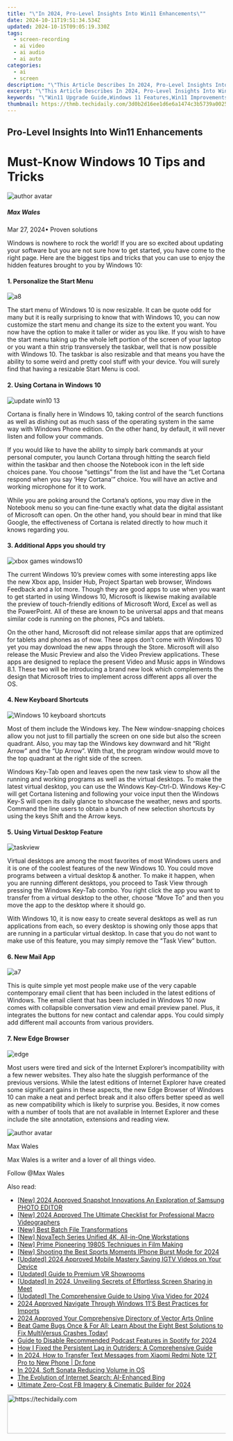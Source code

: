 ```yaml
---
title: "\"In 2024, Pro-Level Insights Into Win11 Enhancements\""
date: 2024-10-11T19:51:34.534Z
updated: 2024-10-15T09:05:19.330Z
tags: 
  - screen-recording
  - ai video
  - ai audio
  - ai auto
categories: 
  - ai
  - screen
description: "\"This Article Describes In 2024, Pro-Level Insights Into Win11 Enhancements\""
excerpt: "\"This Article Describes In 2024, Pro-Level Insights Into Win11 Enhancements\""
keywords: "\"Win11 Upgrade Guide,Windows 11 Features,Win11 Improvements,XP to Win11 Transition,Insight: Win11 Optimization,Win11 Advanced Tips,Enhancing Win11 Performance\""
thumbnail: https://thmb.techidaily.com/3d0b2d16ee1d6e6a1474c3b5739a00253bf279f4294e6c37548bb9b82e10821e.jpg
---
```


## Pro-Level Insights Into Win11 Enhancements

# Must-Know Windows 10 Tips and Tricks

![author avatar](https://images.wondershare.com/filmora/article-images/max-wales-author.jpg)

##### Max Wales

 Mar 27, 2024• Proven solutions

Windows is nowhere to rock the world! If you are so excited about updating your software but you are not sure how to get started, you have come to the right page. Here are the biggest tips and tricks that you can use to enjoy the hidden features brought to you by Windows 10:

#### 1. Personalize the Start Menu

![a8](https://images.wondershare.com/windows10/a8.png)

The start menu of Windows 10 is now resizable. It can be quote odd for many but it is really surprising to know that with Windows 10, you can now customize the start menu and change its size to the extent you want. You now have the option to make it taller or wider as you like. If you wish to have the start menu taking up the whole left portion of the screen of your laptop or you want a thin strip transversely the taskbar, well that is now possible with Windows 10\. The taskbar is also resizable and that means you have the ability to some weird and pretty cool stuff with your device. You will surely find that having a resizable Start Menu is cool.

#### 2. Using Cortana in Windows 10

![update win10 13](https://images.wondershare.com/windows10/update-win10-13.png)

Cortana is finally here in Windows 10, taking control of the search functions as well as dishing out as much sass of the operating system in the same way with Windows Phone edition. On the other hand, by default, it will never listen and follow your commands.

If you would like to have the ability to simply bark commands at your personal computer, you launch Cortana through hitting the search field within the taskbar and then choose the Notebook icon in the left side choices pane. You choose “settings” from the list and have the “Let Cortana respond when you say ‘Hey Cortana’” choice. You will have an active and working microphone for it to work.

While you are poking around the Cortana’s options, you may dive in the Notebook menu so you can fine-tune exactly what data the digital assistant of Microsoft can open. On the other hand, you should bear in mind that like Google, the effectiveness of Cortana is related directly to how much it knows regarding you.

#### 3. Additional Apps you should try

![xbox games windows10](https://images.wondershare.com/windows10/xboy-games-windows10-1.png)

The current Windows 10’s preview comes with some interesting apps like the new Xbox app, Insider Hub, Project Spartan web browser, Windows Feedback and a lot more. Though they are good apps to use when you want to get started in using Windows 10, Microsoft is likewise making available the preview of touch-friendly editions of Microsoft Word, Excel as well as the PowerPoint. All of these are known to be universal apps and that means similar code is running on the phones, PCs and tablets.

On the other hand, Microsoft did not release similar apps that are optimized for tablets and phones as of now. These apps don’t come with Windows 10 yet you may download the new apps through the Store. Microsoft will also release the Music Preview and also the Video Preview applications. These apps are designed to replace the present Video and Music apps in Windows 8.1\. These two will be introducing a brand new look which complements the design that Microsoft tries to implement across different apps all over the OS.

#### 4. New Keyboard Shortcuts

![Windows 10 keyboard shortcuts](https://images.wondershare.com/filmora/article-images/Windows-10-keyboard-shortcuts.png)

Most of them include the Windows key. The New window-snapping choices allow you not just to fill partially the screen on one side but also the screen quadrant. Also, you may tap the Windows key downward and hit “Right Arrow” and the “Up Arrow”. With that, the program window would move to the top quadrant at the right side of the screen.

Windows Key-Tab open and leaves open the new task view to show all the running and working programs as well as the virtual desktops. To make the latest virtual desktop, you can use the Windows Key-Ctrl-D. Windows Key-C will get Cortana listening and following your voice input then the Windows Key-S will open its daily glance to showcase the weather, news and sports. Command the line users to obtain a bunch of new selection shortcuts by using the keys Shift and the Arrow keys.

#### 5. Using Virtual Desktop Feature

![taskview](https://images.wondershare.com/filmora/article-images/taskview.jpg)

Virtual desktops are among the most favorites of most Windows users and it is one of the coolest features of the new Windows 10\. You could move programs between a virtual desktop & another. To make it happen, when you are running different desktops, you proceed to Task View through pressing the Windows Key-Tab combo. You right click the app you want to transfer from a virtual desktop to the other, choose “Move To” and then you move the app to the desktop where it should go.

With Windows 10, it is now easy to create several desktops as well as run applications from each, so every desktop is showing only those apps that are running in a particular virtual desktop. In case that you do not want to make use of this feature, you may simply remove the “Task View” button.

#### 6. New Mail App

![a7](https://images.wondershare.com/windows10/a7.png)

This is quite simple yet most people make use of the very capable contemporary email client that has been included in the latest editions of Windows. The email client that has been included in Windows 10 now comes with collapsible conversation view and email preview panel. Plus, it integrates the buttons for new contact and calendar apps. You could simply add different mail accounts from various providers.

#### 7. New Edge Browser

![edge](https://images.wondershare.com/filmora/article-images/edge.jpg)

Most users were tired and sick of the Internet Explorer’s incompatibility with a few newer websites. They also hate the sluggish performance of the previous versions. While the latest editions of Internet Explorer have created some significant gains in these aspects, the new Edge Browser of Windows 10 can make a neat and perfect break and it also offers better speed as well as new compatibility which is likely to surprise you. Besides, it now comes with a number of tools that are not available in Internet Explorer and these include the site annotation, extensions and reading view.

![author avatar](https://images.wondershare.com/filmora/article-images/max-wales-author.jpg)

Max Wales

Max Wales is a writer and a lover of all things video.

Follow @Max Wales


<ins class="adsbygoogle"
     style="display:block"
     data-ad-format="autorelaxed"
     data-ad-client="ca-pub-7571918770474297"
     data-ad-slot="1223367746"></ins>



<ins class="adsbygoogle"
     style="display:block"
     data-ad-client="ca-pub-7571918770474297"
     data-ad-slot="8358498916"
     data-ad-format="auto"
     data-full-width-responsive="true"></ins>


<span class="atpl-alsoreadstyle">Also read:</span>
<div><ul>
<li><a href="https://fox-cloud.techidaily.com/new-2024-approved-snapshot-innovations-an-exploration-of-samsung-photo-editor/"><u>[New] 2024 Approved Snapshot Innovations An Exploration of Samsung PHOTO EDITOR</u></a></li>
<li><a href="https://fox-cloud.techidaily.com/new-2024-approved-the-ultimate-checklist-for-professional-macro-videographers/"><u>[New] 2024 Approved The Ultimate Checklist for Professional Macro Videographers</u></a></li>
<li><a href="https://fox-cloud.techidaily.com/new-best-batch-file-transformations/"><u>[New] Best Batch File Transformations</u></a></li>
<li><a href="https://extra-approaches.techidaily.com/new-novatech-series-unified-4k-all-in-one-workstations/"><u>[New] NovaTech Series Unified 4K, All-in-One Workstations</u></a></li>
<li><a href="https://fox-cloud.techidaily.com/new-prime-pioneering-1980s-techniques-in-film-making/"><u>[New] Prime Pioneering 1980S Techniques in Film Making</u></a></li>
<li><a href="https://fox-cloud.techidaily.com/new-shooting-the-best-sports-moments-iphone-burst-mode-for-2024/"><u>[New] Shooting the Best Sports Moments IPhone Burst Mode for 2024</u></a></li>
<li><a href="https://instagram-videos.techidaily.com/updated-2024-approved-mobile-mastery-saving-igtv-videos-on-your-device/"><u>[Updated] 2024 Approved Mobile Mastery Saving IGTV Videos on Your Device</u></a></li>
<li><a href="https://some-techniques.techidaily.com/updated-guide-to-premium-vr-showrooms/"><u>[Updated] Guide to Premium VR Showrooms</u></a></li>
<li><a href="https://desktop-recording.techidaily.com/updated-in-2024-unveiling-secrets-of-effortless-screen-sharing-in-meet/"><u>[Updated] In 2024, Unveiling Secrets of Effortless Screen Sharing in Meet</u></a></li>
<li><a href="https://fox-cloud.techidaily.com/updated-the-comprehensive-guide-to-using-viva-video-for-2024/"><u>[Updated] The Comprehensive Guide to Using Viva Video for 2024</u></a></li>
<li><a href="https://fox-cloud.techidaily.com/2024-approved-navigate-through-windows-11s-best-practices-for-imports/"><u>2024 Approved Navigate Through Windows 11'S Best Practices for Imports</u></a></li>
<li><a href="https://fox-cloud.techidaily.com/2024-approved-your-comprehensive-directory-of-vector-arts-online/"><u>2024 Approved Your Comprehensive Directory of Vector Arts Online</u></a></li>
<li><a href="https://win-blog.techidaily.com/beat-game-bugs-once-and-for-all-learn-about-the-eight-best-solutions-to-fix-multiversus-crashes-today/"><u>Beat Game Bugs Once & For All: Learn About the Eight Best Solutions to Fix MultiVersus Crashes Today!</u></a></li>
<li><a href="https://some-techniques.techidaily.com/guide-to-disable-recommended-podcast-features-in-spotify-for-2024/"><u>Guide to Disable Recommended Podcast Features in Spotify for 2024</u></a></li>
<li><a href="https://win-able.techidaily.com/how-i-fixed-the-persistent-lag-in-outriders-a-comprehensive-guide/"><u>How I Fixed the Persistent Lag in Outriders: A Comprehensive Guide</u></a></li>
<li><a href="https://android-transfer.techidaily.com/in-2024-how-to-transfer-text-messages-from-xiaomi-redmi-note-12t-pro-to-new-phone-drfone-by-drfone-transfer-from-android-transfer-from-android/"><u>In 2024, How to Transfer Text Messages from Xiaomi Redmi Note 12T Pro to New Phone | Dr.fone</u></a></li>
<li><a href="https://fox-cloud.techidaily.com/in-2024-soft-sonata-reducing-volume-in-os/"><u>In 2024, Soft Sonata Reducing Volume in OS</u></a></li>
<li><a href="https://tech-savvy.techidaily.com/the-evolution-of-internet-search-ai-enhanced-bing/"><u>The Evolution of Internet Search: AI-Enhanced Bing</u></a></li>
<li><a href="https://facebook-video-recording.techidaily.com/ultimate-zero-cost-fb-imagery-and-cinematic-builder-for-2024/"><u>Ultimate Zero-Cost FB Imagery & Cinematic Builder for 2024</u></a></li>
</ul></div>

<!-- affiliate ads begin -->
<a href="https://ephamedtechinc.pxf.io/c/5597632/2137203/26400" target="_top" id="2137203">
  <img src="//a.impactradius-go.com/display-ad/26400-2137203" border="0" alt="https://techidaily.com" width="728" height="90"/>
</a>
<img height="0" width="0" src="https://ephamedtechinc.pxf.io/i/5597632/2137203/26400" style="position:absolute;visibility:hidden;" border="0" />
<!-- affiliate ads end -->

